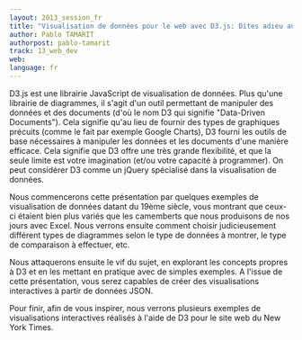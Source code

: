 ```yaml
---
layout: 2013_session_fr
title: "Visualisation de données pour le web avec D3.js: Dites adieu aux camemberts"
author: Pablo TAMARIT
authorpost: pablo-tamarit
track: 13_web_dev
web:
language: fr
---
```


D3.js est une librairie JavaScript de visualisation de données. Plus qu'une librairie de diagrammes, il s'agit d'un outil permettant de manipuler des données et des documents (d'où le nom D3 qui signifie "Data-Driven Documents"). Cela signifie qu'au lieu de fournir des types de graphiques précuits (comme le fait par exemple Google Charts), D3 fourni les outils de base nécessaires à manipuler les données et les documents d'une manière efficace. Cela signifie que D3 offre une très grande flexibilité, et que la seule limite est votre imagination (et/ou votre capacité à programmer). On peut considérer D3 comme un jQuery spécialisé dans la visualisation de données.

Nous commencerons cette présentation par quelques exemples de visualisation de données datant du 19ème siècle, vous montrant que ceux-ci étaient bien plus variés que les camemberts que nous produisons de nos jours avec Excel. Nous verrons ensuite comment choisir judicieusement différent types de diagrammes selon le type de données à montrer, le type de comparaison à effectuer, etc.

Nous attaquerons ensuite le vif du sujet, en explorant les concepts propres à D3 et en les mettant en pratique avec de simples exemples. A l'issue de cette présentation, vous serez capables de créer des visualisations interactives à partir de données JSON.

Pour finir, afin de vous inspirer, nous verrons plusieurs exemples de visualisations interactives réalisés à l'aide de D3 pour le site web du New York Times.
